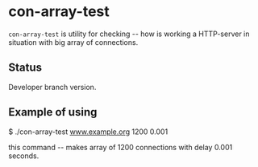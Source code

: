 con-array-test
==============

``con-array-test`` is utility for checking -- how is working a HTTP-server
in situation with big array of connections.


Status
------

Developer branch version.


Example of using
----------------

$ ./con-array-test www.example.org 1200 0.001

this command -- makes array of 1200 connections with delay 0.001 seconds.
